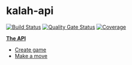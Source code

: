 # kalah-api

[![Build Status](https://travis-ci.com/damaya0226/kalah-api.svg?branch=master)](https://travis-ci.com/damaya0226/kalah-api)
[![Quality Gate Status](https://sonarcloud.io/api/project_badges/measure?project=kalah-api&metric=alert_status)](https://sonarcloud.io/dashboard?id=kalah-api)
[![Coverage](https://sonarcloud.io/api/project_badges/measure?project=kalah-api&metric=coverage)](https://sonarcloud.io/dashboard?id=kalah-api) 

**[The API](#heading--1)**
  * [Create game](#heading--1-1)
  * [Make a move](#heading--1-2)